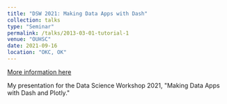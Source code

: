 ```yaml
---
title: "DSW 2021: Making Data Apps with Dash"
collection: talks
type: "Seminar"
permalink: /talks/2013-03-01-tutorial-1
venue: "OUHSC"
date: 2021-09-16
location: "OKC, OK"
---
```


[More information here](https://mediasite.ouhsc.edu/Mediasite/Channel/python)

My presentation for the Data Science Workshop 2021, "Making Data Apps with Dash and Plotly." 
